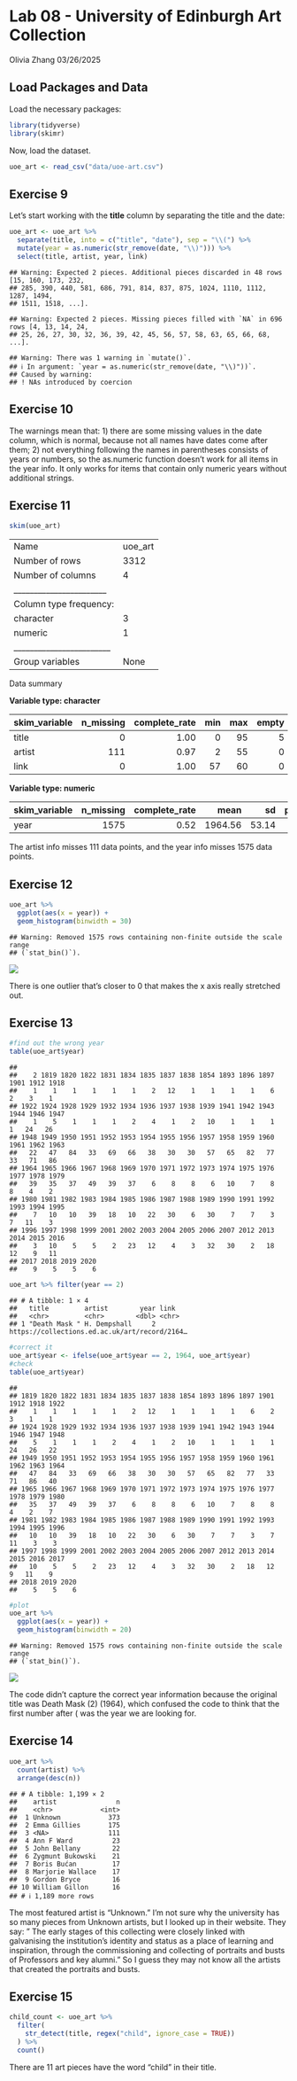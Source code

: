 Lab 08 - University of Edinburgh Art Collection
================
Olivia Zhang
03/26/2025

## Load Packages and Data

Load the necessary packages:

``` r
library(tidyverse) 
library(skimr)
```

Now, load the dataset.

``` r
uoe_art <- read_csv("data/uoe-art.csv")
```

## Exercise 9

Let’s start working with the **title** column by separating the title
and the date:

``` r
uoe_art <- uoe_art %>%
  separate(title, into = c("title", "date"), sep = "\\(") %>%
  mutate(year = as.numeric(str_remove(date, "\\)"))) %>%
  select(title, artist, year, link)  
```

    ## Warning: Expected 2 pieces. Additional pieces discarded in 48 rows [15, 160, 173, 232,
    ## 285, 390, 440, 581, 686, 791, 814, 837, 875, 1024, 1110, 1112, 1287, 1494,
    ## 1511, 1518, ...].

    ## Warning: Expected 2 pieces. Missing pieces filled with `NA` in 696 rows [4, 13, 14, 24,
    ## 25, 26, 27, 30, 32, 36, 39, 42, 45, 56, 57, 58, 63, 65, 66, 68, ...].

    ## Warning: There was 1 warning in `mutate()`.
    ## ℹ In argument: `year = as.numeric(str_remove(date, "\\)"))`.
    ## Caused by warning:
    ## ! NAs introduced by coercion

## Exercise 10

The warnings mean that: 1) there are some missing values in the date
column, which is normal, because not all names have dates come after
them; 2) not everything following the names in parentheses consists of
years or numbers, so the as.numeric function doesn’t work for all items
in the year info. It only works for items that contain only numeric
years without additional strings.

## Exercise 11

``` r
skim(uoe_art)
```

|                                                  |         |
|:-------------------------------------------------|:--------|
| Name                                             | uoe_art |
| Number of rows                                   | 3312    |
| Number of columns                                | 4       |
| \_\_\_\_\_\_\_\_\_\_\_\_\_\_\_\_\_\_\_\_\_\_\_   |         |
| Column type frequency:                           |         |
| character                                        | 3       |
| numeric                                          | 1       |
| \_\_\_\_\_\_\_\_\_\_\_\_\_\_\_\_\_\_\_\_\_\_\_\_ |         |
| Group variables                                  | None    |

Data summary

**Variable type: character**

| skim_variable | n_missing | complete_rate | min | max | empty | n_unique | whitespace |
|:--------------|----------:|--------------:|----:|----:|------:|---------:|-----------:|
| title         |         0 |          1.00 |   0 |  95 |     5 |     1629 |          0 |
| artist        |       111 |          0.97 |   2 |  55 |     0 |     1198 |          0 |
| link          |         0 |          1.00 |  57 |  60 |     0 |     3312 |          0 |

**Variable type: numeric**

| skim_variable | n_missing | complete_rate |    mean |    sd |  p0 |  p25 |  p50 |  p75 | p100 | hist  |
|:--------------|----------:|--------------:|--------:|------:|----:|-----:|-----:|-----:|-----:|:------|
| year          |      1575 |          0.52 | 1964.56 | 53.14 |   2 | 1953 | 1962 | 1977 | 2020 | ▁▁▁▁▇ |

The artist info misses 111 data points, and the year info misses 1575
data points.

## Exercise 12

``` r
uoe_art %>%
  ggplot(aes(x = year)) +
  geom_histogram(binwidth = 30)
```

    ## Warning: Removed 1575 rows containing non-finite outside the scale range
    ## (`stat_bin()`).

![](lab-08_files/figure-gfm/hist-year-1.png)<!-- -->

There is one outlier that’s closer to 0 that makes the x axis really
stretched out.

## Exercise 13

``` r
#find out the wrong year
table(uoe_art$year)
```

    ## 
    ##    2 1819 1820 1822 1831 1834 1835 1837 1838 1854 1893 1896 1897 1901 1912 1918 
    ##    1    1    1    1    1    1    2   12    1    1    1    1    6    2    3    1 
    ## 1922 1924 1928 1929 1932 1934 1936 1937 1938 1939 1941 1942 1943 1944 1946 1947 
    ##    1    5    1    1    1    2    4    1    2   10    1    1    1    1   24   26 
    ## 1948 1949 1950 1951 1952 1953 1954 1955 1956 1957 1958 1959 1960 1961 1962 1963 
    ##   22   47   84   33   69   66   38   30   30   57   65   82   77   33   71   86 
    ## 1964 1965 1966 1967 1968 1969 1970 1971 1972 1973 1974 1975 1976 1977 1978 1979 
    ##   39   35   37   49   39   37    6    8    8    6   10    7    8    8    4    2 
    ## 1980 1981 1982 1983 1984 1985 1986 1987 1988 1989 1990 1991 1992 1993 1994 1995 
    ##    7   10   10   39   18   10   22   30    6   30    7    7    3    7   11    3 
    ## 1996 1997 1998 1999 2001 2002 2003 2004 2005 2006 2007 2012 2013 2014 2015 2016 
    ##    3   10    5    5    2   23   12    4    3   32   30    2   18   12    9   11 
    ## 2017 2018 2019 2020 
    ##    9    5    5    6

``` r
uoe_art %>% filter(year == 2)
```

    ## # A tibble: 1 × 4
    ##   title         artist        year link                                         
    ##   <chr>         <chr>        <dbl> <chr>                                        
    ## 1 "Death Mask " H. Dempshall     2 https://collections.ed.ac.uk/art/record/2164…

``` r
#correct it 
uoe_art$year <- ifelse(uoe_art$year == 2, 1964, uoe_art$year)
#check
table(uoe_art$year)
```

    ## 
    ## 1819 1820 1822 1831 1834 1835 1837 1838 1854 1893 1896 1897 1901 1912 1918 1922 
    ##    1    1    1    1    1    2   12    1    1    1    1    6    2    3    1    1 
    ## 1924 1928 1929 1932 1934 1936 1937 1938 1939 1941 1942 1943 1944 1946 1947 1948 
    ##    5    1    1    1    2    4    1    2   10    1    1    1    1   24   26   22 
    ## 1949 1950 1951 1952 1953 1954 1955 1956 1957 1958 1959 1960 1961 1962 1963 1964 
    ##   47   84   33   69   66   38   30   30   57   65   82   77   33   71   86   40 
    ## 1965 1966 1967 1968 1969 1970 1971 1972 1973 1974 1975 1976 1977 1978 1979 1980 
    ##   35   37   49   39   37    6    8    8    6   10    7    8    8    4    2    7 
    ## 1981 1982 1983 1984 1985 1986 1987 1988 1989 1990 1991 1992 1993 1994 1995 1996 
    ##   10   10   39   18   10   22   30    6   30    7    7    3    7   11    3    3 
    ## 1997 1998 1999 2001 2002 2003 2004 2005 2006 2007 2012 2013 2014 2015 2016 2017 
    ##   10    5    5    2   23   12    4    3   32   30    2   18   12    9   11    9 
    ## 2018 2019 2020 
    ##    5    5    6

``` r
#plot
uoe_art %>%
  ggplot(aes(x = year)) +
  geom_histogram(binwidth = 20)
```

    ## Warning: Removed 1575 rows containing non-finite outside the scale range
    ## (`stat_bin()`).

![](lab-08_files/figure-gfm/correct-1.png)<!-- -->

The code didn’t capture the correct year information because the
original title was Death Mask (2) (1964), which confused the code to
think that the first number after ( was the year we are looking for.

## Exercise 14

``` r
uoe_art %>% 
  count(artist) %>%
  arrange(desc(n))
```

    ## # A tibble: 1,199 × 2
    ##    artist               n
    ##    <chr>            <int>
    ##  1 Unknown            373
    ##  2 Emma Gillies       175
    ##  3 <NA>               111
    ##  4 Ann F Ward          23
    ##  5 John Bellany        22
    ##  6 Zygmunt Bukowski    21
    ##  7 Boris Bućan         17
    ##  8 Marjorie Wallace    17
    ##  9 Gordon Bryce        16
    ## 10 William Gillon      16
    ## # ℹ 1,189 more rows

The most featured artist is “Unknown.” I’m not sure why the university
has so many pieces from Unknown artists, but I looked up in their
website. They say: ” The early stages of this collecting were closely
linked with galvanising the institution’s identity and status as a place
of learning and inspiration, through the commissioning and collecting of
portraits and busts of Professors and key alumni.” So I guess they may
not know all the artists that created the portraits and busts.

## Exercise 15

``` r
child_count <- uoe_art %>%
  filter(
    str_detect(title, regex("child", ignore_case = TRUE))
  ) %>%
  count()
```

There are 11 art pieces have the word “child” in their title.
